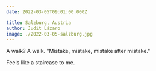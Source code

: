 ```yaml
---
date: 2022-03-05T09:01:00.000Z

title: Salzburg, Austria
author: Judit Lázaro
image: ./2022-03-05-salzburg.jpg
---
```


A walk? A walk. "Mistake, mistake, mistake after mistake."

Feels like a staircase to me.
